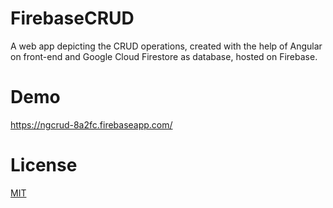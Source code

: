 # FirebaseCRUD

A web app depicting the CRUD operations, created with the help of Angular on front-end and Google Cloud Firestore as database, hosted on Firebase.

# Demo

https://ngcrud-8a2fc.firebaseapp.com/

# License

[MIT](https://github.com/AnkitSharma-007/angular-firebase-crud/blob/master/LICENSE)


